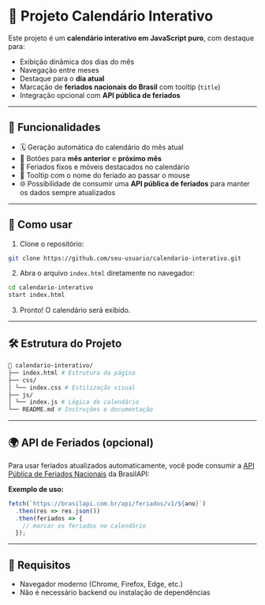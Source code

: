 
# 📅 Projeto Calendário Interativo

Este projeto é um **calendário interativo em JavaScript puro**, com destaque para:
- Exibição dinâmica dos dias do mês
- Navegação entre meses
- Destaque para o **dia atual**
- Marcação de **feriados nacionais do Brasil** com tooltip (`title`)
- Integração opcional com **API pública de feriados**

---

## 🔧 Funcionalidades

- 🗓️ Geração automática do calendário do mês atual
- 🔄 Botões para **mês anterior** e **próximo mês**
- 🎉 Feriados fixos e móveis destacados no calendário
- 📌 Tooltip com o nome do feriado ao passar o mouse
- 🌐 Possibilidade de consumir uma **API pública de feriados** para manter os dados sempre atualizados

---

## 🚀 Como usar

1. Clone o repositório:

```bash
git clone https://github.com/seu-usuario/calendario-interativo.git
```

2. Abra o arquivo `index.html` diretamente no navegador:

```bash
cd calendario-interativo
start index.html
```

3. Pronto! O calendário será exibido.

---

## 🛠️ Estrutura do Projeto

```bash
📁 calendario-interativo/
├── index.html # Estrutura da página
├── css/
│ └── index.css # Estilização visual
├── js/
│ └── index.js # Lógica do calendário
└── README.md # Instruções e documentação       
```

---

## 🌍 API de Feriados (opcional)

Para usar feriados atualizados automaticamente, você pode consumir a [API Pública de Feriados Nacionais](https://brasilapi.com.br/docs#tag/Feriados) da BrasilAPI:

**Exemplo de uso:**
```javascript
fetch(`https://brasilapi.com.br/api/feriados/v1/${ano}`)
  .then(res => res.json())
  .then(feriados => {
    // marcar os feriados no calendário
  });
```

---

## 📌 Requisitos

- Navegador moderno (Chrome, Firefox, Edge, etc.)
- Não é necessário backend ou instalação de dependências

